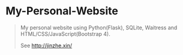 # My-Personal-Website

> My personal website using Python(Flask), SQLite, Waitress and HTML/CSS/JavaScript(Bootstrap 4).
>
> See http://jinzhe.xin/
